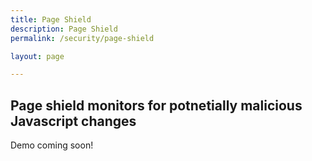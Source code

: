 ```yaml
---
title: Page Shield
description: Page Shield
permalink: /security/page-shield

layout: page

---
```


## Page shield monitors for potnetially malicious Javascript changes
Demo coming soon!